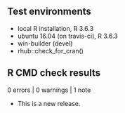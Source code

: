 ## Test environments
* local R installation, R 3.6.3
* ubuntu 16.04 (on travis-ci), R 3.6.3
* win-builder (devel)
* rhub::check_for_cran()

## R CMD check results

0 errors | 0 warnings | 1 note

* This is a new release.
